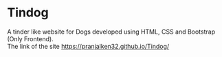 # Tindog
A tinder like website for Dogs developed using HTML, CSS and Bootstrap (Only Frontend).<br>
The link of the site https://pranjalken32.github.io/Tindog/
